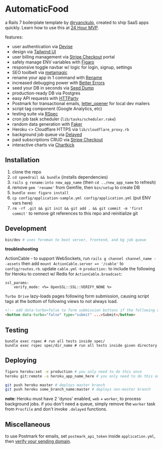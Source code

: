 # AutomaticFood
a Rails 7 boilerplate template by [@ryanckulp](https://twitter.com/ryanckulp), created to ship SaaS apps quickly. Learn how to use this at [24 Hour MVP](https://founderhacker.com/24-hour-mvp).

features:
* user authentication via [Devise](https://github.com/plataformatec/devise)
* design via [Tailwind UI](https://tailwindui.com/)
* user billing management via [Stripe Checkout](https://stripe.com/payments/checkout) portal
* safely manage ENV variables with [Figaro](https://github.com/laserlemon/figaro)
* responsive toggle navbar w/ logic for login, signup, settings
* SEO toolbelt via [metamagic](https://github.com/lassebunk/metamagic)
* rename your app in 1 command with [Rename](https://github.com/get/Rename)
* increased debugging power with [Better Errors](https://github.com/charliesome/better_errors)
* seed your DB in seconds via [Seed Dump](https://github.com/rroblak/seed_dump)
* production-ready DB via Postgres
* easy API requests with [HTTParty](https://github.com/jnunemaker/httparty)
* Postmark for transactional emails, [letter_opener](https://github.com/ryanb/letter_opener) for local dev mailers
* script tag component (Google Analytics, etc)
* testing suite via [RSpec](https://github.com/rspec/rspec-rails/)
* cron job task scheduler (`lib/tasks/scheduler.rake`)
* random data generation with [Faker](https://github.com/faker-ruby/faker)
* Heroku <> Cloudflare HTTPS via `lib/cloudflare_proxy.rb`
* background job queue via [Delayed](https://rubygems.org/gems/delayed)
* paid subscriptions CRUD via [Stripe Checkout](https://stripe.com/checkout)
* interactive charts via [Chartkick](https://chartkick.com)

## Installation
1. clone the repo
1. `cd speedrail && bundle` (installs dependencies)
1. `rails g rename:into new_app_name` (then `cd ../new_app_name` to refresh)
1. remove `gem 'rename'` from Gemfile, then `bin/setup` to create DB
1. `bundle exec figaro install`
1. `cp config/application-sample.yml config/application.yml` (put ENV vars here)
1. `rm -rf .git && git init && git add . && git commit -m 'first commit'` to remove git references to this repo and reinitialize git

## Development
```sh
bin/dev # uses foreman to boot server, frontend, and bg job queue
```

**troubleshooting**

ActionCable - to support WebSockets, run `rails g channel channel_name --assets` then add `mount ActionCable.server => '/cable'` to `config/routes.rb`. update `cable.yml` -> `production:` to include the following for Heroku to connect w/ Redis for `ActionCable.broadcast`:

```
ssl_params:
    verify_mode: <%= OpenSSL::SSL::VERIFY_NONE %>
```

`Turbo Drive` lazy-loads pages following form submission, causing script tags at the bottom of following views to not always load.

```html
<!-- add data-turbo=false to form submission buttons if the following view needs a full render -->
<button data-turbo="false" type="submit" ...>Submit</button>
```

## Testing
```
bundle exec rspec # run all tests inside spec/
bundle exec rspec spec/dir_name # run all tests inside given directory
```

## Deploying
```sh
figaro heroku:set -e production # you only need to do this once
heroku git:remote -a heroku_app_name_here # you only need to do this once
```

```sh
git push heroku master # deploys master branch
git push heroku some_branch_name:master # deploys non-master branch
```

**note**: Heroku must have 2 'dynos' enabled, `web` + `worker`, to process background jobs. if you don't need a queue, simply remove the `worker` task from `Procfile` and don't invoke `.delayed` functions.

## Miscellaneous
to use Postmark for emails, set `postmark_api_token` inside `application.yml`, then [verify your sending domain](https://account.postmarkapp.com/signature_domains/initialize_verification).
